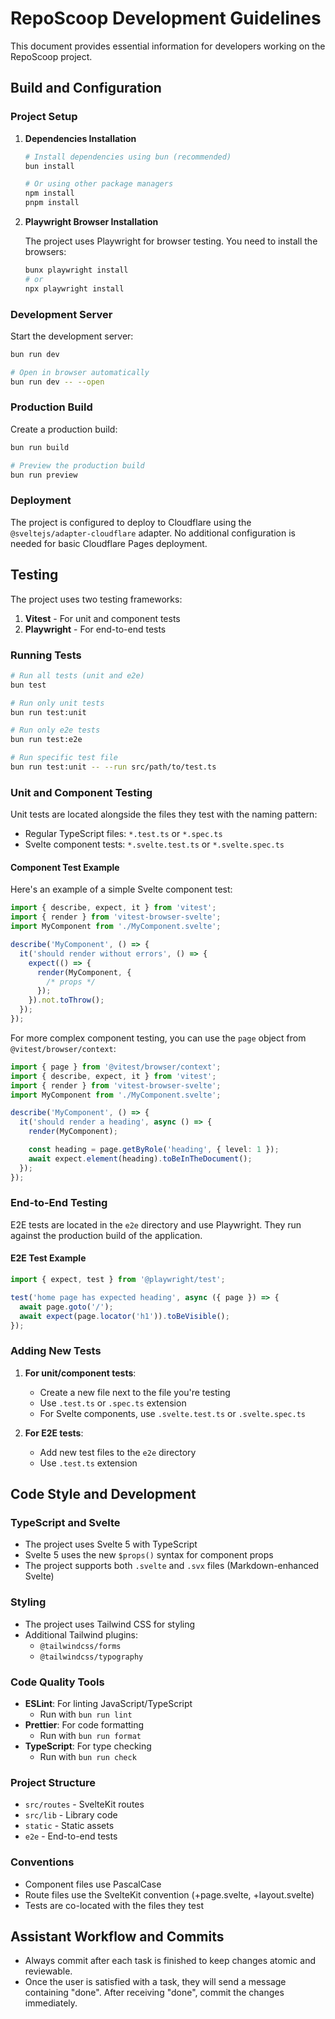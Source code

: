 # RepoScoop Development Guidelines

This document provides essential information for developers working on the RepoScoop project.

## Build and Configuration

### Project Setup

1. **Dependencies Installation**

   ```bash
   # Install dependencies using bun (recommended)
   bun install

   # Or using other package managers
   npm install
   pnpm install
   ```

2. **Playwright Browser Installation**

   The project uses Playwright for browser testing. You need to install the browsers:

   ```bash
   bunx playwright install
   # or
   npx playwright install
   ```

### Development Server

Start the development server:

```bash
bun run dev

# Open in browser automatically
bun run dev -- --open
```

### Production Build

Create a production build:

```bash
bun run build

# Preview the production build
bun run preview
```

### Deployment

The project is configured to deploy to Cloudflare using the `@sveltejs/adapter-cloudflare` adapter. No additional configuration is needed for basic Cloudflare Pages deployment.

## Testing

The project uses two testing frameworks:

1. **Vitest** - For unit and component tests
2. **Playwright** - For end-to-end tests

### Running Tests

```bash
# Run all tests (unit and e2e)
bun test

# Run only unit tests
bun run test:unit

# Run only e2e tests
bun run test:e2e

# Run specific test file
bun run test:unit -- --run src/path/to/test.ts
```

### Unit and Component Testing

Unit tests are located alongside the files they test with the naming pattern:

- Regular TypeScript files: `*.test.ts` or `*.spec.ts`
- Svelte component tests: `*.svelte.test.ts` or `*.svelte.spec.ts`

#### Component Test Example

Here's an example of a simple Svelte component test:

```typescript
import { describe, expect, it } from 'vitest';
import { render } from 'vitest-browser-svelte';
import MyComponent from './MyComponent.svelte';

describe('MyComponent', () => {
  it('should render without errors', () => {
    expect(() => {
      render(MyComponent, {
        /* props */
      });
    }).not.toThrow();
  });
});
```

For more complex component testing, you can use the `page` object from `@vitest/browser/context`:

```typescript
import { page } from '@vitest/browser/context';
import { describe, expect, it } from 'vitest';
import { render } from 'vitest-browser-svelte';
import MyComponent from './MyComponent.svelte';

describe('MyComponent', () => {
  it('should render a heading', async () => {
    render(MyComponent);

    const heading = page.getByRole('heading', { level: 1 });
    await expect.element(heading).toBeInTheDocument();
  });
});
```

### End-to-End Testing

E2E tests are located in the `e2e` directory and use Playwright. They run against the production build of the application.

#### E2E Test Example

```typescript
import { expect, test } from '@playwright/test';

test('home page has expected heading', async ({ page }) => {
  await page.goto('/');
  await expect(page.locator('h1')).toBeVisible();
});
```

### Adding New Tests

1. **For unit/component tests**:
   - Create a new file next to the file you're testing
   - Use `.test.ts` or `.spec.ts` extension
   - For Svelte components, use `.svelte.test.ts` or `.svelte.spec.ts`

2. **For E2E tests**:
   - Add new test files to the `e2e` directory
   - Use `.test.ts` extension

## Code Style and Development

### TypeScript and Svelte

- The project uses Svelte 5 with TypeScript
- Svelte 5 uses the new `$props()` syntax for component props
- The project supports both `.svelte` and `.svx` files (Markdown-enhanced Svelte)

### Styling

- The project uses Tailwind CSS for styling
- Additional Tailwind plugins:
  - `@tailwindcss/forms`
  - `@tailwindcss/typography`

### Code Quality Tools

- **ESLint**: For linting JavaScript/TypeScript
  - Run with `bun run lint`
- **Prettier**: For code formatting
  - Run with `bun run format`
- **TypeScript**: For type checking
  - Run with `bun run check`

### Project Structure

- `src/routes` - SvelteKit routes
- `src/lib` - Library code
- `static` - Static assets
- `e2e` - End-to-end tests

### Conventions

- Component files use PascalCase
- Route files use the SvelteKit convention (+page.svelte, +layout.svelte)
- Tests are co-located with the files they test

## Assistant Workflow and Commits

- Always commit after each task is finished to keep changes atomic and reviewable.
- Once the user is satisfied with a task, they will send a message containing "done". After receiving "done", commit the changes immediately.
